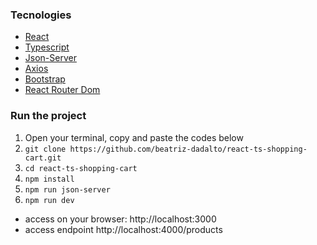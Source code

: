 ### Tecnologies

- [React](https://reactjs.org/docs/getting-started.html)
- [Typescript](https://www.typescriptlang.org/docs/)
- [Json-Server](https://www.jsonserver.io/)
- [Axios](https://axios-http.com/)
- [Bootstrap](https://getbootstrap.com/docs/5.3/getting-started/introduction/)
- [React Router Dom](https://reactrouter.com/en/main)


### Run the project

1. Open your terminal, copy and paste the codes below
2. `git clone https://github.com/beatriz-dadalto/react-ts-shopping-cart.git`
3. `cd react-ts-shopping-cart`
4. `npm install`
5. `npm run json-server`
6. `npm run dev`

- access on your browser: http://localhost:3000
- access endpoint http://localhost:4000/products